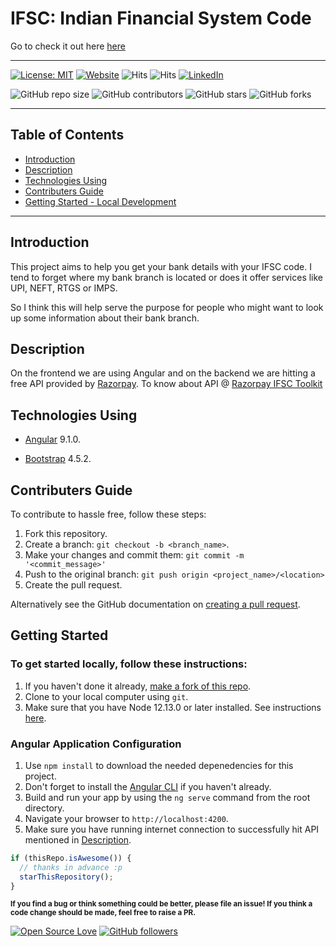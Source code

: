 # IFSC: Indian Financial System Code

Go to check it out here [here](https://sarthak-mittal.github.io/ifsc/)

---

[![License: MIT](https://img.shields.io/badge/License-MIT-yellow.svg)](https://opensource.org/licenses/MIT)
[![Website](https://img.shields.io/badge/website-up-%2338B2AC)](https://sarthak-mittal.github.io/ifsc/)
![Hits](https://hitcounter.pythonanywhere.com/count/tag.svg?url=https%3A%2F%2Fgithub.com%2FSarthak-Mittal%2Fifsc)
![Hits](https://hitcounter.pythonanywhere.com/count/tag.svg?url=https://github.com/Sarthak-Mittal/ifsc)
[![LinkedIn](https://img.shields.io/badge/linkedin-connect-blue)](https://www.linkedin.com/in/sarthakmittal9/)

![GitHub repo size](https://img.shields.io/github/repo-size/Sarthak-Mittal/Ifsc)
![GitHub contributors](https://img.shields.io/github/contributors/Sarthak-Mittal/Ifsc)
![GitHub stars](https://img.shields.io/github/stars/Sarthak-Mittal/Ifsc?style=social)
![GitHub forks](https://img.shields.io/github/forks/Sarthak-Mittal/Ifsc?style=social)

---

## Table of Contents

- [Introduction](#Introduction)
- [Description](#Description)
- [Technologies Using](#Technologies-used)
- [Contributers Guide](#Contributers-Guide)
- [Getting Started - Local Development](#Getting-Started)

---

## Introduction

This project aims to help you get your bank details with your IFSC code. I tend to forget where my bank branch is located or does it offer services like UPI, NEFT, RTGS or IMPS.

So I think this will help serve the purpose for people who might want to look up some information about their bank branch.



## Description

On the frontend we are using Angular and on the backend we are hitting a free API provided by [Razorpay](https://razorpay.com/). To know about API @ [Razorpay IFSC Toolkit](https://ifsc.razorpay.com/)



## Technologies Using

- [Angular](https://v9.angular.io/docs) 9.1.0.

- [Bootstrap](https://getbootstrap.com/docs/4.0/getting-started/introduction/) 4.5.2.



## Contributers Guide

To contribute to hassle free, follow these steps:

1. Fork this repository.
1. Create a branch: `git checkout -b <branch_name>`.
1. Make your changes and commit them: `git commit -m '<commit_message>'`
1. Push to the original branch: `git push origin <project_name>/<location>`
1. Create the pull request.

Alternatively see the GitHub documentation on [creating a pull request](https://help.github.com/en/github/collaborating-with-issues-and-pull-requests/creating-a-pull-request).



## Getting Started

### To get started locally, follow these instructions:

1. If you haven't done it already, [make a fork of this repo](https://github.com/Sarthak-Mittal/ifsc/fork).
1. Clone to your local computer using `git`.
1. Make sure that you have Node 12.13.0 or later installed. See instructions [here](https://nodejs.org/en/download/).

### Angular Application Configuration

1. Use `npm install` to download the needed depenedencies for this project.
2. Don't forget to install the [Angular CLI](https://cli.angular.io/) if you haven't already.
3. Build and run your app by using the `ng serve` command from the root directory.
4. Navigate your browser to `http://localhost:4200`.
5. Make sure you have running internet connection to successfully hit API mentioned in [Description](#Description).






```javascript
if (thisRepo.isAwesome()) {
  // thanks in advance :p
  starThisRepository();
}

```

<sub><strong>If you find a bug or think something could be better, please file an issue! If you think a code change should be made, feel free to raise a PR.</strong></sub>

[![Open Source Love](https://badges.frapsoft.com/os/v2/open-source.svg?v=103)](https://github.com/sarthak-mittal) [![GitHub followers](https://img.shields.io/github/followers/sarthak-mittal.svg?label=follow%20@sarthak-mittal&style=flat&logo=github)](https://github.com/sarthak-mittal/)
